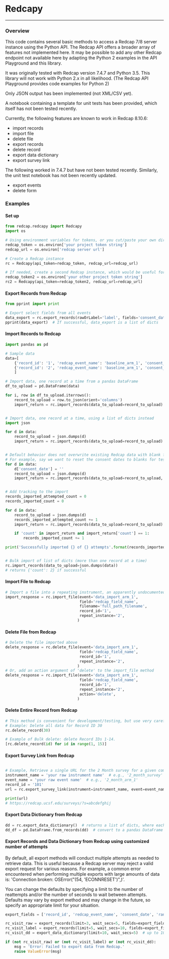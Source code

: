# Redcapy

----
### Overview

This code contains several basic methods to access a Redcap 7/8 server instance using the Python API.  The Redcap API offers a broader array of features not implemented here.  It may be possible to add any other Redcap endpoint not available here by adapting the Python 2 examples in the API Playground and this library.

It was originally tested with Redcap version 7.4.7 and Python 3.5. This library will not work with Python 2.x in all likelihood.  (The Redcap API Playground provides code examples for Python 2)

Only JSON output has been implemented (not XML/CSV yet).

A notebook containing a template for unit tests has been provided, which itself has not been tested recently.

Currently, the following features are known to work in Redcap 8.10.6:
- import records
- import file
- delete file
- export records
- delete record
- export data dictionary
- export survey link

The following worked in 7.4.7 but have not been tested recently.  Similarly, the unit test notebook has not been recently updated.

- export events
- delete form

### Examples
#### Set up
```python
from redcap.redcapy import Redcapy
import os

# Using environment variables for tokens, or you cut/paste your own directly into code (not recommended)
redcap_token = os.environ['your project token string']
redcap_url = os.environ['redcap server url']

# Create a Redcap instance
rc = Redcapy(api_token=redcap_token, redcap_url=redcap_url)

# If needed, create a second Redcap instance, which would be useful for merging data from different projects
redcap_token2 = os.environ['your other project token string']
rc2 = Redcapy(api_token=redcap_token2, redcap_url=redcap_url)
```

#### Export Records from Redcap
```python
from pprint import print

# Export select fields from all events
data_export = rc.export_records(rawOrLabel='label', fields='consent_date, record_id')
pprint(data_export)  # If successful, data_export is a list of dicts
```
#### Import Records to Redcap
```python
import pandas as pd

# Sample data
data=[
    {'record_id': '1', 'redcap_event_name': 'baseline_arm_1', 'consent_date': '2019-01-01'},
    {'record_id': '2', 'redcap_event_name': 'baseline_arm_1', 'consent_date': '2019-01-02'}
    ]

# Import data, one record at a time from a pandas DataFrame
df_to_upload = pd.DataFrame(data)

for i, row in df_to_upload.iterrows():
    record_to_upload = row.to_json(orient='columns')
    import_return = rc.import_records(data_to_upload=record_to_upload)


# Import data, one record at a time, using a list of dicts instead
import json

for d in data:
    record_to_upload = json.dumps(d)
    import_return = rc.import_records(data_to_upload=record_to_upload)


# Default behavior does not overwrite existing Redcap data with blank field values. Use overwriteBehavior='overwrite' to do so for each field being imported.
# For example, say we want to reset the consent dates to blanks for testing purposes
for d in data:
    d['consent_date'] = ''
    record_to_upload = json.dumps(d)
    import_return = rc.import_records(data_to_upload=record_to_upload, overwriteBehavior='overwrite')


# Add tracking to the import
records_imported_attempted_count = 0
records_imported_count = 0

for d in data:
    record_to_upload = json.dumps(d)
    records_imported_attempted_count += 1
    import_return = rc.import_records(data_to_upload=record_to_upload)

    if 'count' in import_return and import_return['count'] == 1:
        records_imported_count += 1

print('Successfully imported {} of {} attempts'.format(records_imported_count, records_imported_attempted_count))


# Bulk import of list of dicts (more than one record at a time)
rc.import_records(data_to_upload=json.dumps(data))
# returns {'count': 2} if successful
```
#### Import File to Redcap
```python
# Import a file into a repeating instrument, an apparently undocumented feature
import_response = rc.import_file(event='data_import_arm_1',
                                 field='redcap_field_name',
                                 filename='full_path_filename',
                                 record_id='1',
                                 repeat_instance='2',
                                )
```
#### Delete File from Redcap
```python
# Delete the file imported above
delete_response = rc.delete_file(event='data_import_arm_1',
                                 field='redcap_field_name',
                                 record_id='1',
                                 repeat_instance='2',
                                )
# Or, add an action argument of 'delete' to the import_file method
delete_response = rc.import_file(event='data_import_arm_1',
                                 field='redcap_field_name',
                                 record_id='1',
                                 repeat_instance='2',
                                 action='delete',
                                )
```
#### Delete Entire Record from Redcap
```python
# This method is convenient for development/testing, but use very carefully, if at all, for production.
# Example: Delete all data for Record ID 30
rc.delete_record(30)

# Example of Bulk delete: delete Record IDs 1-14.
[rc.delete_record(id) for id in range(1, 15)]
```
#### Export Survey Link from Redcap
```python

# Example, Retrieve a single URL for the 2 Month survey for a given combination of instrument/event/record_id
instrument_name = 'your raw instrument name'  # e.g., '2_month_survey'
event_name = 'your raw event name'  # e.g., '2_month_arm_1'
record_id = '101'
url = rc.export_survey_link(instrument=instrument_name, event=event_name, record=record_id)

print(url)
# https://redcap.ucsf.edu/surveys/?s=abcdefghij
```

#### Export Data Dictionary from Redcap
```python
dd = rc.export_data_dictionary()  # returns a list of dicts, where each dict contains metadata for every field in the project
dd_df = pd.DataFrame.from_records(dd)  # convert to a pandas DataFrame
```

#### Export Records and Data Dictionary from Redcap using customized number of attempts

By default, all export methods will conduct multiple attempts as needed to retrieve data.  This is useful because a Redcap server may reject a valid export request for various reasons.  For example, a common error encountered when performing multiple exports with large amounts of data is: 'Connection broken: OSError("(54, \'ECONNRESET\')",)'.

You can change the defaults by specifying a limit to the number of reattempts and/or the number of seconds to wait between attempts.  Defaults may vary by export method and may change in the future, so specify an appropriate limit for your situation.
```python
export_fields = ['record_id', 'redcap_event_name', 'consent_date', 'randomization_date']

rc_visit_raw = export_records(limit=3, wait_secs=5, fields=export_fields)  # up to 3 attempts, waiting 5 secs before each reattempt
rc_visit_label = export_records(limit=5, wait_secs=10, fields=export_fields)  # up to 5 attempts, waiting 10 secs before each reattempt
rc_visit_dd = export_data_dictionary(limit=10, wait_secs=5)  # up to 10 attempts, waiting 5 secs before reattempt

if (not rc_visit_raw) or (not rc_visit_label) or (not rc_visit_dd):
    msg = 'Error: Failed to export data from Redcap.'
    raise ValueError(msg)
```



